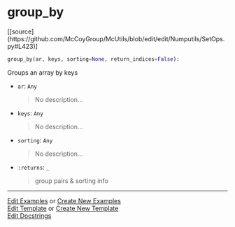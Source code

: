 # <a id="McUtils.Numputils.SetOps.group_by">group_by</a>
<div class="docs-source-link" markdown="1">
[[source](https://github.com/McCoyGroup/McUtils/blob/edit/edit/Numputils/SetOps.py#L423)]
</div>

```python
group_by(ar, keys, sorting=None, return_indices=False): 
```
Groups an array by keys
- `ar`: `Any`
    >No description...
- `keys`: `Any`
    >No description...
- `sorting`: `Any`
    >No description...
- `:returns`: `_`
    >group pairs & sorting info 



___

[Edit Examples](https://github.com/McCoyGroup/McUtils/edit/gh-pages/ci/examples/McUtils/Numputils/SetOps/group_by.md) or 
[Create New Examples](https://github.com/McCoyGroup/McUtils/new/gh-pages/?filename=ci/examples/McUtils/Numputils/SetOps/group_by.md) <br/>
[Edit Template](https://github.com/McCoyGroup/McUtils/edit/gh-pages/ci/docs/McUtils/Numputils/SetOps/group_by.md) or 
[Create New Template](https://github.com/McCoyGroup/McUtils/new/gh-pages/?filename=ci/docs/templates/McUtils/Numputils/SetOps/group_by.md) <br/>
[Edit Docstrings](https://github.com/McCoyGroup/McUtils/edit/edit/Numputils/SetOps.py#L423?message=Update%20Docs)